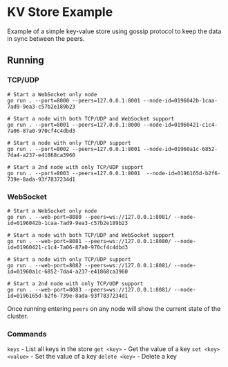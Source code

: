 # KV Store Example

Example of a simple key-value store using gossip protocol to keep the data in sync between the peers.

## Running

### TCP/UDP

```shell
# Start a WebSocket only node
go run . --port=8000 --peers=127.0.0.1:8001 --node-id=0196042b-1caa-7ad9-9ea3-c57b2e189b23

# Start a node with both TCP/UDP and WebSocket support
go run . --port=8001 --peers=127.0.0.1:8000 --node-id=01960421-c1c4-7a06-87a0-970cf4c4dbd3

# Start a node with only TCP/UDP support
go run . --port=8002 --peers=127.0.0.1:8001 --node-id=01960a1c-6852-7da4-a237-e41868ca3960

# Start a 2nd node with only TCP/UDP support
go run . --port=8003 --peers=127.0.0.1:8001  --node-id=0196165d-b2f6-739e-8ada-93f7837234d1
```

### WebSocket

```shell
# Start a WebSocket only node
go run . --web-port=8080 --peers=ws://127.0.0.1:8081/ --node-id=0196042b-1caa-7ad9-9ea3-c57b2e189b23

# Start a node with both TCP/UDP and WebSocket support
go run . --web-port=8081 --peers=ws://127.0.0.1:8080/ --node-id=01960421-c1c4-7a06-87a0-970cf4c4dbd3

# Start a node with only TCP/UDP support
go run . --web-port=8082 --peers=ws://127.0.0.1:8081/ --node-id=01960a1c-6852-7da4-a237-e41868ca3960

# Start a 2nd node with only TCP/UDP support
go run . --web-port=8083 --peers=ws://127.0.0.1:8081/ --node-id=0196165d-b2f6-739e-8ada-93f7837234d1
```


Once running entering `peers` on any node will show the current state of the cluster.

### Commands

`keys` - List all keys in the store
`get <key>` - Get the value of a key
`set <key> <value>` - Set the value of a key
`delete <key>` - Delete a key
